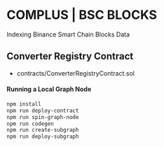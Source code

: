 # COMPLUS | BSC BLOCKS

Indexing Binance Smart Chain Blocks Data

## Converter Registry Contract

- contracts/ConverterRegistryContract.sol

#### Running a Local Graph Node

```sh
npm install
npm run deploy-contract
npm run spin-graph-node
npm run codegen
npm run create-subgraph
npm run deploy-subgraph
```